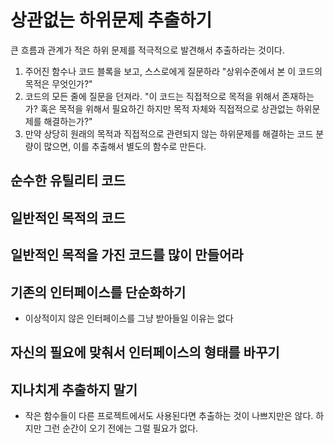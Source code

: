 # 상관없는 하위문제 추출하기

큰 흐름과 관계가 적은 하위 문제를 적극적으로 발견해서 추출하라는 것이다.

1. 주어진 함수나 코드 블록을 보고, 스스로에게 질문하라 "상위수준에서 본 이 코드의 목적은 무엇인가?"
2. 코드의 모든 줄에 질문을 던져라. "이 코드는 직접적으로 목적을 위해서 존재하는가? 혹은 목적을 위해서 필요하긴 하지만 목적 자체와 직접적으로 상관없는 하위문제를 해결하는가?"
3. 만약 상당히 원래의 목적과 직접적으로 관련되지 않는 하위문제를 해결하는 코드 분량이 많으면, 이를 추출해서 별도의 함수로 만든다.

## 순수한 유틸리티 코드

## 일반적인 목적의 코드

## 일반적인 목적을 가진 코드를 많이 만들어라

## 기존의 인터페이스를 단순화하기

- 이상적이지 않은 인터페이스를 그냥 받아들일 이유는 없다

## 자신의 필요에 맞춰서 인터페이스의 형태를 바꾸기

## 지나치게 추출하지 말기

- 작은 함수들이 다른 프로젝트에서도 사용된다면 추출하는 것이 나쁘지만은 않다. 하지만 그런 순간이 오기 전에는 그럴 필요가 없다.
